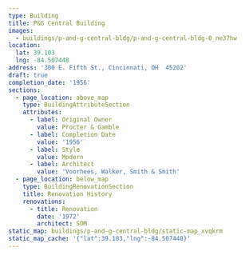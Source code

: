 ```yaml
---
type: Building
title: P&G Central Building
images:
  - buildings/p-and-g-central-bldg/p-and-g-central-bldg-0_ne37hw
location:
  lat: 39.103
  lng: -84.507448
address: '300 E. Fifth St., Cincinnati, OH  45202'
draft: true
completion_date: '1956'
sections:
  - page_location: above_map
    type: BuildingAttributeSection
    attributes:
      - label: Original Owner
        value: Procter & Gamble
      - label: Completion Date
        value: '1956'
      - label: Style
        value: Modern
      - label: Architect
        value: 'Voorhees, Walker, Smith & Smith'
  - page_location: below_map
    type: BuildingRenovationSection
    title: Renovation History
    renovations:
      - title: Renovation
        date: '1972'
        architect: SOM
static_map: buildings/p-and-g-central-bldg/static-map_xvqkrm
static_map_cache: '{"lat":39.103,"lng":-84.507448}'
---
```

